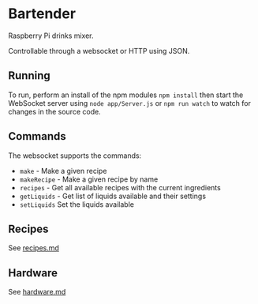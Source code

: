 # Bartender
Raspberry Pi drinks mixer.

Controllable through a websocket or HTTP using JSON.

## Running
To run, perform an install of the npm modules `npm install` then start the WebSocket server using `node app/Server.js` or `npm run watch` to watch for changes in the source code.

## Commands
The websocket supports the commands:

* `make` - Make a given recipe
* `makeRecipe` - Make a given recipe by name
* `recipes` - Get all available recipes with the current ingredients
* `getLiquids` - Get list of liquids available and their settings
* `setLiquids` Set the liquids available


## Recipes
See [recipes.md](./recipes.md)

## Hardware
See [hardware.md](./hardware.md)